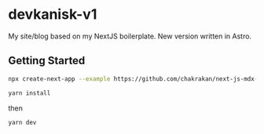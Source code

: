# devkanisk-v1

My site/blog based on my NextJS boilerplate. New version written in Astro.

## Getting Started

```bash
npx create-next-app --example https://github.com/chakrakan/next-js-mdx-starter <APP_NAME>
```

```bash
yarn install
```

then

```bash
yarn dev
```

